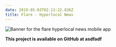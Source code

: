 ```yaml
---
date: 2019-05-03T02:13:22.836Z
title: Flare - Hyperlocal News
---
```

![Banner for the flare hyperlocal news mobile app](/assets/screen-shot-2019-05-02-at-9.20.18-pm.png "Hyperlocal news banner")

**This project is available on GitHub at asdfadf**
